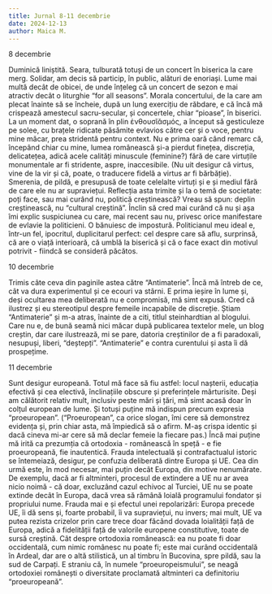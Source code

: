```yaml
---
title: Jurnal 8-11 decembrie
date: 2024-12-13
author: Maica M.
---
```

8 decembrie

Duminică liniștită. Seara, tulburată totuși de un concert în biserica la care merg. Solidar, am decis să particip, în public, alături de enoriași. Lume mai multă decât de obicei, de unde înțeleg că un concert de sezon e mai atractiv decât o liturghie “for all seasons”. Morala concertului, de la care am plecat înainte să se încheie, după un lung exercițiu de răbdare, e că încă mă crispează amestecul sacru-secular, și concertele, chiar “pioase”, în biserici. La un moment dat, o soprană în plin ἐνθουσῐᾰσμός, a început să gesticuleze pe solee, cu brațele ridicate păsămite evlavios către cer și o voce, pentru mine măcar, prea stridentă pentru context. Nu e prima oară când remarc că, începând chiar cu mine, lumea românească și-a pierdut finețea, discreția, delicatețea, adică acele calități minuscule (feminine?) fără de care virtuțile monumentale ar fi stridente, aspre, inaccesibile. (Nu uit desigur că virtus, vine de la vir și că, poate, o traducere fidelă a virtus ar fi bărbăție). Smerenia, de pildă, e presupusă de toate celelalte virtuți și e și mediul fără de care ele nu ar supraviețui. Reflecția asta trimite și la o temă de societate: poți face, sau mai curând nu, politică creștinească? Vreau să spun: deplin creștinească, nu “cultural creștină”. Înclin să cred mai curând că nu și așa îmi explic suspiciunea cu care, mai recent sau nu, privesc orice manifestare de evlavie la politicieni. O bănuiesc de impostură. Politicianul meu ideal e, într-un fel, ipocritul, duplicitarul perfect: cel despre care să aflu, surprinsă, că are o viață interioară, că umblă la biserică și că o face exact din motivul potrivit - fiindcă se consideră păcătos.



10 decembrie

Trimis câte ceva din paginile astea către “Antimaterie”. Încă mă întreb de ce, cât va dura experimentul și ce ecouri va stârni. E prima ieșire în lume și, deși ocultarea mea deliberată nu e compromisă, mă simt expusă. Cred că ilustrez și eu stereotipul despre femeile incapabile de discreție. Știam “Antimaterie” și m-a atras, înainte de a citi, titlul steinhardtian al blogului. Care nu e, de bună seamă nici măcar după publicarea textelor mele, un blog creștin, dar care ilustrează, mi se pare, datoria creștinilor de a fi paradoxali, nesupuși, liberi, “deștepți”. “Antimaterie” e contra curentului și asta îi dă prospețime.



11 decembrie

Sunt desigur europeană. Totul mă face să fiu astfel: locul nașterii, educația efectivă și cea electivă, înclinațiile obscure și preferințele mărturisite. Deși am călătorit relativ mult, inclusiv peste mări și țări, mă simt acasă doar în colțul european de lume. Și totuși puține mă indispun precum expresia “proeuropean”. (“Proeuropean”, ca orice slogan, îmi cere să demonstrez evidența și, prin chiar asta, mă împiedică să o afirm. M-aș crispa identic și dacă cineva mi-ar cere să mă declar femeie la fiecare pas.) Încă mai puține mă irită ca prezumția că ortodoxia - românească în speță - e fie proeuropeană, fie inautentică. Frauda intelectuală și contrafactualul istoric se întemeiază, desigur, pe confuzia deliberată dintre Europa și UE. Cea din urmă este, în mod necesar, mai puțin decât Europa, din motive nenumărate. De exemplu, dacă ar fi altminteri, procesul de extindere a UE nu ar avea nicio noimă - că doar, excluzând cazul echivoc al Turciei, UE nu se poate extinde decât în Europa, dacă vrea să rămână loială programului fondator și propriului nume. Frauda mai e și efectul unei repolarizări: Europa precede UE, îi dă sens și, foarte probabil, îi va supraviețui, nu invers; mai mult, UE va putea rezista crizelor prin care trece doar făcând dovada loialității față de Europa, adică a fidelității față de valorile europene constitutive, toate de sursă creștină. Cât despre ortodoxia românească: ea nu poate fi doar occidentală, cum nimic românesc nu poate fi; este mai curând occidentală în Ardeal, dar are o altă stilistică, un al timbru în Bucovina, spre pildă, sau la sud de Carpați. E straniu că, în numele “proeuropeismului”, se neagă ortodoxiei românești o diversitate proclamată altminteri ca definitoriu “proeuropeană”.
